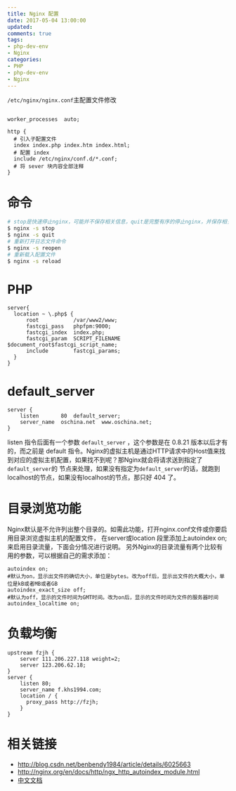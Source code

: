 ```yaml
---
title: Nginx 配置
date: 2017-05-04 13:00:00
updated:
comments: true
tags:
- php-dev-env
- Nginx
categories:
- PHP
- php-dev-env
- Nginx
---
```


`/etc/nginx/nginx.conf`主配置文件修改

```nginx

worker_processes  auto;

http {
  # 引入子配置文件
  index index.php index.htm index.html;
  # 配置 index
  include /etc/nginx/conf.d/*.conf;
  # 将 sever 块内容全部注释
}
```

<!--more-->

# 命令

```bash
# stop是快速停止nginx，可能并不保存相关信息，quit是完整有序的停止nginx，并保存相关信息
$ nginx -s stop
$ nginx -s quit
# 重新打开日志文件命令
$ nginx -s reopen
# 重新载入配置文件
$ nginx -s reload
```

# PHP

```nginx
server{
  location ~ \.php$ {
      root           /var/www2/www;
      fastcgi_pass   phpfpm:9000;
      fastcgi_index  index.php;
      fastcgi_param  SCRIPT_FILENAME  $document_root$fastcgi_script_name;
      include        fastcgi_params;
  }
}
```

# default_server

```nginx
server {
    listen       80  default_server;
    server_name  oschina.net  www.oschina.net;
}       
```

listen 指令后面有一个参数 `default_server` ，这个参数是在 0.8.21 版本以后才有的，而之前是 default 指令。Nginx的虚拟主机是通过HTTP请求中的Host值来找到对应的虚拟主机配置，如果找不到呢？那Nginx就会将请求送到指定了`default_server`的 节点来处理，如果没有指定为`default_server`的话，就跑到localhost的节点，如果没有localhost的节点，那只好 404 了。

# 目录浏览功能

Nginx默认是不允许列出整个目录的。如需此功能，打开nginx.conf文件或你要启用目录浏览虚拟主机的配置文件，
在server或location 段里添加上autoindex on;来启用目录流量，下面会分情况进行说明。
另外Nginx的目录流量有两个比较有用的参数，可以根据自己的需求添加：

```nginx
autoindex on;
#默认为on，显示出文件的确切大小，单位是bytes。改为off后，显示出文件的大概大小，单位是kB或者MB或者GB
autoindex_exact_size off;
#默认为off，显示的文件时间为GMT时间。改为on后，显示的文件时间为文件的服务器时间
autoindex_localtime on;
```

# 负载均衡

```nginx
upstream fzjh {
    server 111.206.227.118 weight=2;
    server 123.206.62.18;
}
server {
    listen 80;
    server_name f.khs1994.com;
    location / {
      proxy_pass http://fzjh;
    }
}
```

# 相关链接

* http://blog.csdn.net/benbendy1984/article/details/6025663
* http://nginx.org/en/docs/http/ngx_http_autoindex_module.html
* [中文文档](https://github.com/oopsguy/nginx-docs)
